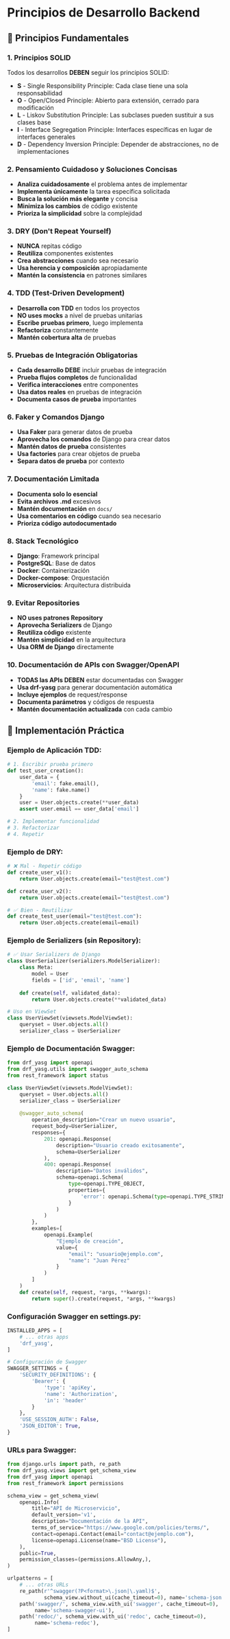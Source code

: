 # Principios de Desarrollo Backend

## 🎯 Principios Fundamentales

### 1. Principios SOLID
Todos los desarrollos **DEBEN** seguir los principios SOLID:

- **S** - Single Responsibility Principle: Cada clase tiene una sola responsabilidad
- **O** - Open/Closed Principle: Abierto para extensión, cerrado para modificación
- **L** - Liskov Substitution Principle: Las subclases pueden sustituir a sus clases base
- **I** - Interface Segregation Principle: Interfaces específicas en lugar de interfaces generales
- **D** - Dependency Inversion Principle: Depender de abstracciones, no de implementaciones

### 2. Pensamiento Cuidadoso y Soluciones Concisas
- **Analiza cuidadosamente** el problema antes de implementar
- **Implementa únicamente** la tarea específica solicitada
- **Busca la solución más elegante** y concisa
- **Minimiza los cambios** de código existente
- **Prioriza la simplicidad** sobre la complejidad

### 3. DRY (Don't Repeat Yourself)
- **NUNCA** repitas código
- **Reutiliza** componentes existentes
- **Crea abstracciones** cuando sea necesario
- **Usa herencia y composición** apropiadamente
- **Mantén la consistencia** en patrones similares

### 4. TDD (Test-Driven Development)
- **Desarrolla con TDD** en todos los proyectos
- **NO uses mocks** a nivel de pruebas unitarias
- **Escribe pruebas primero**, luego implementa
- **Refactoriza** constantemente
- **Mantén cobertura alta** de pruebas

### 5. Pruebas de Integración Obligatorias
- **Cada desarrollo DEBE** incluir pruebas de integración
- **Prueba flujos completos** de funcionalidad
- **Verifica interacciones** entre componentes
- **Usa datos reales** en pruebas de integración
- **Documenta casos de prueba** importantes

### 6. Faker y Comandos Django
- **Usa Faker** para generar datos de prueba
- **Aprovecha los comandos** de Django para crear datos
- **Mantén datos de prueba** consistentes
- **Usa factories** para crear objetos de prueba
- **Separa datos de prueba** por contexto

### 7. Documentación Limitada
- **Documenta solo lo esencial**
- **Evita archivos .md** excesivos
- **Mantén documentación** en `docs/`
- **Usa comentarios en código** cuando sea necesario
- **Prioriza código autodocumentado**

### 8. Stack Tecnológico
- **Django**: Framework principal
- **PostgreSQL**: Base de datos
- **Docker**: Containerización
- **Docker-compose**: Orquestación
- **Microservicios**: Arquitectura distribuida

### 9. Evitar Repositories
- **NO uses patrones Repository**
- **Aprovecha Serializers** de Django
- **Reutiliza código** existente
- **Mantén simplicidad** en la arquitectura
- **Usa ORM de Django** directamente

### 10. Documentación de APIs con Swagger/OpenAPI
- **TODAS las APIs DEBEN** estar documentadas con Swagger
- **Usa drf-yasg** para generar documentación automática
- **Incluye ejemplos** de request/response
- **Documenta parámetros** y códigos de respuesta
- **Mantén documentación actualizada** con cada cambio

## 🚀 Implementación Práctica

### Ejemplo de Aplicación TDD:
```python
# 1. Escribir prueba primero
def test_user_creation():
    user_data = {
        'email': fake.email(),
        'name': fake.name()
    }
    user = User.objects.create(**user_data)
    assert user.email == user_data['email']

# 2. Implementar funcionalidad
# 3. Refactorizar
# 4. Repetir
```

### Ejemplo de DRY:
```python
# ❌ Mal - Repetir código
def create_user_v1():
    return User.objects.create(email="test@test.com")

def create_user_v2():
    return User.objects.create(email="test@test.com")

# ✅ Bien - Reutilizar
def create_test_user(email="test@test.com"):
    return User.objects.create(email=email)
```

### Ejemplo de Serializers (sin Repository):
```python
# ✅ Usar Serializers de Django
class UserSerializer(serializers.ModelSerializer):
    class Meta:
        model = User
        fields = ['id', 'email', 'name']
    
    def create(self, validated_data):
        return User.objects.create(**validated_data)

# Uso en ViewSet
class UserViewSet(viewsets.ModelViewSet):
    queryset = User.objects.all()
    serializer_class = UserSerializer
```

### Ejemplo de Documentación Swagger:
```python
from drf_yasg import openapi
from drf_yasg.utils import swagger_auto_schema
from rest_framework import status

class UserViewSet(viewsets.ModelViewSet):
    queryset = User.objects.all()
    serializer_class = UserSerializer
    
    @swagger_auto_schema(
        operation_description="Crear un nuevo usuario",
        request_body=UserSerializer,
        responses={
            201: openapi.Response(
                description="Usuario creado exitosamente",
                schema=UserSerializer
            ),
            400: openapi.Response(
                description="Datos inválidos",
                schema=openapi.Schema(
                    type=openapi.TYPE_OBJECT,
                    properties={
                        'error': openapi.Schema(type=openapi.TYPE_STRING)
                    }
                )
            )
        },
        examples=[
            openapi.Example(
                "Ejemplo de creación",
                value={
                    "email": "usuario@ejemplo.com",
                    "name": "Juan Pérez"
                }
            )
        ]
    )
    def create(self, request, *args, **kwargs):
        return super().create(request, *args, **kwargs)
```

### Configuración Swagger en settings.py:
```python
INSTALLED_APPS = [
    # ... otras apps
    'drf_yasg',
]

# Configuración de Swagger
SWAGGER_SETTINGS = {
    'SECURITY_DEFINITIONS': {
        'Bearer': {
            'type': 'apiKey',
            'name': 'Authorization',
            'in': 'header'
        }
    },
    'USE_SESSION_AUTH': False,
    'JSON_EDITOR': True,
}
```

### URLs para Swagger:
```python
from django.urls import path, re_path
from drf_yasg.views import get_schema_view
from drf_yasg import openapi
from rest_framework import permissions

schema_view = get_schema_view(
    openapi.Info(
        title="API de Microservicio",
        default_version='v1',
        description="Documentación de la API",
        terms_of_service="https://www.google.com/policies/terms/",
        contact=openapi.Contact(email="contact@ejemplo.com"),
        license=openapi.License(name="BSD License"),
    ),
    public=True,
    permission_classes=(permissions.AllowAny,),
)

urlpatterns = [
    # ... otras URLs
    re_path(r'^swagger(?P<format>\.json|\.yaml)$', 
            schema_view.without_ui(cache_timeout=0), name='schema-json'),
    path('swagger/', schema_view.with_ui('swagger', cache_timeout=0), 
         name='schema-swagger-ui'),
    path('redoc/', schema_view.with_ui('redoc', cache_timeout=0), 
         name='schema-redoc'),
]
``` 